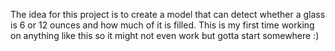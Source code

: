 The idea for this project is to create a model that can detect whether a glass
is 6 or 12 ounces and how much of it is filled. This is my first time working on
anything like this so it might not even work but gotta start somewhere :)